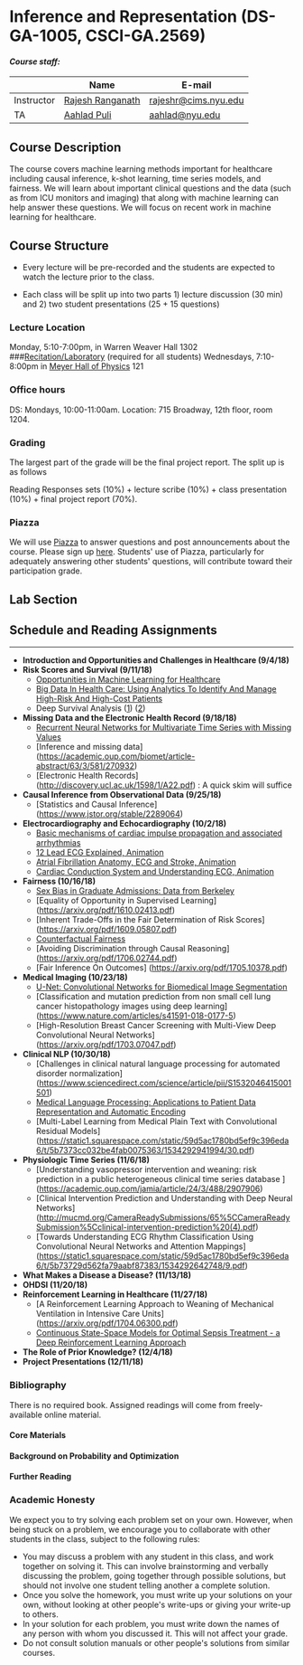 # Inference and Representation (DS-GA-1005, CSCI-GA.2569)
#### *Course staff:*
| | Name | E-mail |
|----------|---------------|----------------|
| Instructor | [Rajesh Ranganath](https://cims.nyu.edu/~rajeshr/)        | rajeshr@cims.nyu.edu           |
| TA | [Aahlad Puli](https://aahladmanas.github.io/)        | aahlad@nyu.edu        |


## Course Description
The course covers machine learning methods important for healthcare including causal inference, k-shot learning, time series models, and fairness. We will learn about important clinical questions and the data (such as from ICU monitors and imaging) that along with machine learning can help answer these questions. We will focus on recent work in machine learning for healthcare.

## Course Structure

* Every lecture will be pre-recorded and the students are expected to watch the lecture prior to the class.  

* Each class will be split up into two parts 1) lecture discussion (30 min) and 2) two student presentations (25 + 15 questions)





### Lecture Location
Monday, 5:10-7:00pm, in Warren Weaver Hall 1302
###[Recitation/Laboratory](https://github.com/inf16nyu/home/tree/master/labs) (required for all students)
Wednesdays, 7:10-8:00pm in [Meyer Hall of Physics](http://physics.as.nyu.edu/object/physics.directions) 121 

### Office hours
DS: Mondays, 10:00-11:00am. Location: 715 Broadway, 12th floor, room 1204.

### Grading
The largest part of the grade will be the final project report. The split up is as follows

Reading Responses sets (10%) + lecture scribe (10%) + class presentation (10%) + final project report (70%).

### Piazza 
We will use [Piazza](http://piazza.com/nyu/fall2016/dsga1005csciga2569/home) to answer questions and post announcements about the course. Please sign up [here](http://piazza.com/nyu/fall2016/dsga1005csciga2569). Students' use of Piazza, particularly for adequately answering other students' questions, will contribute toward their participation grade.

## Lab Section

## Schedule and Reading Assignments
***
* __Introduction and Opportunities and Challenges in Healthcare (9/4/18)__  
* __Risk Scores and Survival (9/11/18)__
	+ [Opportunities in Machine Learning for Healthcare](https://arxiv.org/pdf/1806.00388.pdf)
	+ [Big Data In Health Care: Using Analytics To Identify And Manage High-Risk And High-Cost Patients](https://www.healthaffairs.org/doi/full/10.1377/hlthaff.2014.0041)
	+ Deep Survival Analysis ([1](https://arxiv.org/abs/1608.02158)) ([2](https://www.mlforhc.org/s/21.pdf))
* __Missing Data and the Electronic Health Record (9/18/18)__
	+ [Recurrent Neural Networks for Multivariate Time Series with Missing Values](https://arxiv.org/pdf/1606.01865.pdf)
	+ [Inference and missing data] (https://academic.oup.com/biomet/article-abstract/63/3/581/270932)
	+ [Electronic Health Records] (http://discovery.ucl.ac.uk/1598/1/A22.pdf) : A quick skim will suffice
* __Causal Inference from Observational Data (9/25/18)__
	+ [Statistics and Causal Inference] (https://www.jstor.org/stable/2289064)
* __Electrocardiography and Echocardiography (10/2/18)__
	+ [Basic mechanisms of cardiac impulse propagation and associated arrhythmias](https://www.ncbi.nlm.nih.gov/pubmed/15044680)
	+ [12 Lead ECG Explained, Animation](https://www.youtube.com/watch?v=kwLbSx9BNbU)
	+ [Atrial Fibrillation Anatomy, ECG and Stroke, Animation](https://www.youtube.com/watch?v=tPqs4xKPG3A)
	+ [Cardiac Conduction System and Understanding ECG, Animation](https://www.youtube.com/watch?v=RYZ4daFwMa8)
* __Fairness (10/16/18)__
	+ [Sex Bias in Graduate Admissions: Data from Berkeley](http://science.sciencemag.org/content/187/4175/398)
	+ [Equality of Opportunity in Supervised Learning] (https://arxiv.org/pdf/1610.02413.pdf)
	+ [Inherent Trade-Offs in the Fair Determination of Risk Scores] (https://arxiv.org/pdf/1609.05807.pdf)
	+ [Counterfactual Fairness](https://arxiv.org/pdf/1703.06856.pdf)
	+ [Avoiding Discrimination through Causal Reasoning] (https://arxiv.org/pdf/1706.02744.pdf)
	+ [Fair Inference On Outcomes] (https://arxiv.org/pdf/1705.10378.pdf)
* __Medical Imaging (10/23/18)__
	+ [U-Net: Convolutional Networks for Biomedical Image Segmentation](https://arxiv.org/pdf/1505.04597.pdf)
	+ [Classification and mutation prediction from non small cell lung cancer histopathology images using deep learning] (https://www.nature.com/articles/s41591-018-0177-5)
	+ [High-Resolution Breast Cancer Screening with
Multi-View Deep Convolutional Neural Networks] (https://arxiv.org/pdf/1703.07047.pdf)
* __Clinical NLP (10/30/18)__
 	+ [Challenges in clinical natural language processing for automated disorder normalization] (https://www.sciencedirect.com/science/article/pii/S1532046415001501)
	+ [Medical Language Processing: Applications to Patient Data Representation and Automatic Encoding](https://cs.nyu.edu/cs/projects/lsp/pubs/LSPonSNOMED.pdf)
	+ [Multi-Label Learning from Medical Plain Text with Convolutional
Residual Models] (https://static1.squarespace.com/static/59d5ac1780bd5ef9c396eda6/t/5b7373cc032be4fab0075363/1534292941994/30.pdf)
* __Physiologic Time Series (11/6/18)__
	+ [Understanding vasopressor intervention and weaning: risk prediction in a public heterogeneous clinical time series database ] (https://academic.oup.com/jamia/article/24/3/488/2907906)
	+ [Clinical Intervention Prediction and Understanding with Deep Neural
Networks] (http://mucmd.org/CameraReadySubmissions/65%5CCameraReadySubmission%5Cclinical-intervention-prediction%20(4).pdf)
	+ [Towards Understanding ECG Rhythm Classification Using
Convolutional Neural Networks and Attention Mappings] (https://static1.squarespace.com/static/59d5ac1780bd5ef9c396eda6/t/5b73729d562fa79aabf87383/1534292642748/9.pdf)
* __What Makes a Disease a Disease? (11/13/18)__
* __OHDSI (11/20/18)__
* __Reinforcement Learning in Healthcare (11/27/18)__
	+ [A Reinforcement Learning Approach to Weaning of Mechanical Ventilation in
Intensive Care Units] (https://arxiv.org/pdf/1704.06300.pdf)
	+ [Continuous State-Space Models for Optimal Sepsis Treatment - a Deep
Reinforcement Learning Approach](https://arxiv.org/pdf/1705.08422.pdf)
* __The Role of Prior Knowledge? (12/4/18)__
* __Project Presentations (12/11/18)__

### Bibliography
There is no required book. Assigned readings will come from freely-available online material.

#### Core Materials


#### Background on Probability and Optimization


#### Further Reading

### Academic Honesty

We expect you to try solving each problem set on your own. However, when being stuck on a problem, we encourage you to collaborate with other students in the class, subject to the following rules:
  - You may discuss a problem with any student in this class, and work together on solving it. This can involve brainstorming and verbally discussing the problem, going together through possible solutions, but should not involve one student telling another a complete solution.
  - Once you solve the homework, you must write up your solutions on your own, without looking at other people's write-ups or giving your write-up to others.
  - In your solution for each problem, you must write down the names of any person with whom you discussed it. This will not affect your grade.
  - Do not consult solution manuals or other people's solutions from similar courses.
